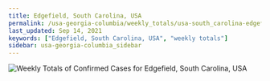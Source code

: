 ```yaml
---
title: Edgefield, South Carolina, USA
permalink: /usa-georgia-columbia/weekly_totals/usa-south_carolina-edgefield-weekly_totals.html
last_updated: Sep 14, 2021
keywords: ["Edgefield, South Carolina, USA", "weekly totals"]
sidebar: usa-georgia-columbia_sidebar
---
```


![Weekly Totals of Confirmed Cases for Edgefield, South Carolina, USA](/covid_tracker/images/graphs/usa-south_carolina-edgefield-weekly_totals_graph.png)
